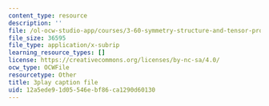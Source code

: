 ```yaml
---
content_type: resource
description: ''
file: /ol-ocw-studio-app/courses/3-60-symmetry-structure-and-tensor-properties-of-materials-fall-2005/12a5ede91d05546ebf86ca1290d60130_QyJkYF-L1Kg.vtt
file_size: 36595
file_type: application/x-subrip
learning_resource_types: []
license: https://creativecommons.org/licenses/by-nc-sa/4.0/
ocw_type: OCWFile
resourcetype: Other
title: 3play caption file
uid: 12a5ede9-1d05-546e-bf86-ca1290d60130
---
```

